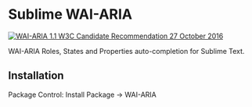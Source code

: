 # Sublime WAI-ARIA

[![WAI-ARIA 1.1 W3C Candidate Recommendation 27 October 2016](https://img.shields.io/badge/WAI--ARIA%201.1-W3C%20Candidate%20Recommendation%2027%20October%202016-blue.svg)](https://www.w3.org/TR/2016/CR-wai-aria-1.1-20161027/)

WAI-ARIA Roles, States and Properties auto-completion for Sublime Text.

## Installation

Package Control: Install Package → WAI-ARIA
